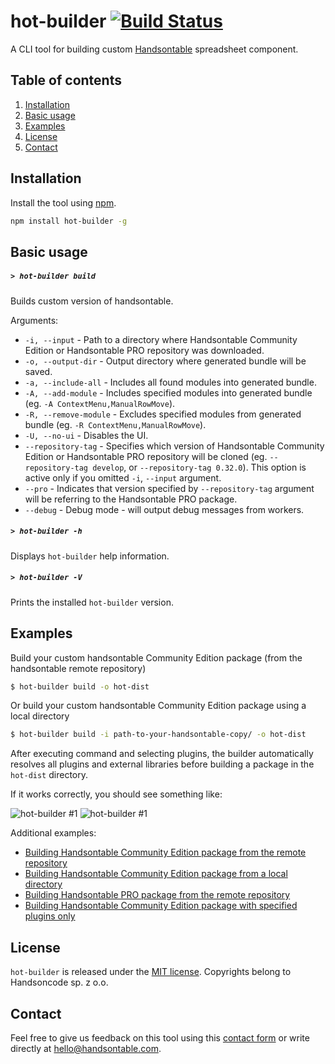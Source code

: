 # hot-builder  [![Build Status](https://travis-ci.org/handsontable/hot-builder.png?branch=master)](https://travis-ci.org/handsontable/hot-builer)
A CLI tool for building custom [Handsontable](https://github.com/handsontable/handsontable) spreadsheet component.

## Table of contents
1. [Installation](#installation)
2. [Basic usage](#basic-usage)
4. [Examples](#examples)
5. [License](#license)
6. [Contact](#contact)

## Installation

Install the tool using [npm](http://npmjs.com/).

```sh
npm install hot-builder -g
```

## Basic usage

##### ```> hot-builder build```

Builds custom version of handsontable.

Arguments:
- ```-i, --input``` - Path to a directory where Handsontable Community Edition or Handsontable PRO repository was downloaded.
- ```-o, --output-dir``` - Output directory where generated bundle will be saved.
- ```-a, --include-all``` - Includes all found modules into generated bundle.
- ```-A, --add-module``` - Includes specified modules into generated bundle (eg. `-A ContextMenu,ManualRowMove`).
- ```-R, --remove-module``` - Excludes specified modules from generated bundle (eg. `-R ContextMenu,ManualRowMove`).
- ```-U, --no-ui``` - Disables the UI.
- ```--repository-tag``` - Specifies which version of Handsontable Community Edition or Handsontable PRO repository will be cloned (eg. `--repository-tag develop`, or `--repository-tag 0.32.0`). This option is active only if you omitted `-i`, `--input` argument.
- ```--pro``` - Indicates that version specified by `--repository-tag` argument will be referring to the Handsontable PRO package.
- ```--debug``` - Debug mode - will output debug messages from workers.

##### ```> hot-builder -h```

Displays `hot-builder` help information.

##### ```> hot-builder -V```

Prints the installed `hot-builder` version.

## Examples

Build your custom handsontable Community Edition package (from the handsontable remote repository)

```sh
$ hot-builder build -o hot-dist
```

Or build your custom handsontable Community Edition package using a local directory

```sh
$ hot-builder build -i path-to-your-handsontable-copy/ -o hot-dist
```

After executing command and selecting plugins, the builder automatically resolves all plugins and external libraries before building a package in the `hot-dist` directory.

If it works correctly, you should see something like:

![hot-builder #1](http://i.imgur.com/huCCrWj.png)
![hot-builder #1](https://i.imgur.com/B7xwiLy.png)

Additional examples:

- [Building Handsontable Community Edition package from the remote repository](https://asciinema.org/a/117465)
- [Building Handsontable Community Edition package from a local directory](https://asciinema.org/a/117464)
- [Building Handsontable PRO package from the remote repository](https://asciinema.org/a/117462)
- [Building Handsontable Community Edition package with specified plugins only](https://asciinema.org/a/117466)

## License
`hot-builder` is released under the [MIT license](https://github.com/handsontable/hot-builder/blob/master/LICENSE).
Copyrights belong to Handsoncode sp. z o.o.

## Contact
Feel free to give us feedback on this tool using this [contact form](https://handsontable.com/contact.html) or write directly at hello@handsontable.com.
